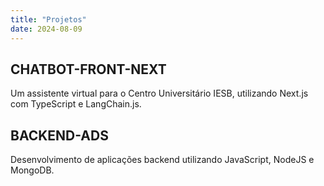 ```yaml
---
title: "Projetos"
date: 2024-08-09
---
```

## CHATBOT-FRONT-NEXT
Um assistente virtual para o Centro Universitário IESB, utilizando Next.js com TypeScript e LangChain.js.

## BACKEND-ADS
Desenvolvimento de aplicações backend utilizando JavaScript, NodeJS e MongoDB.
